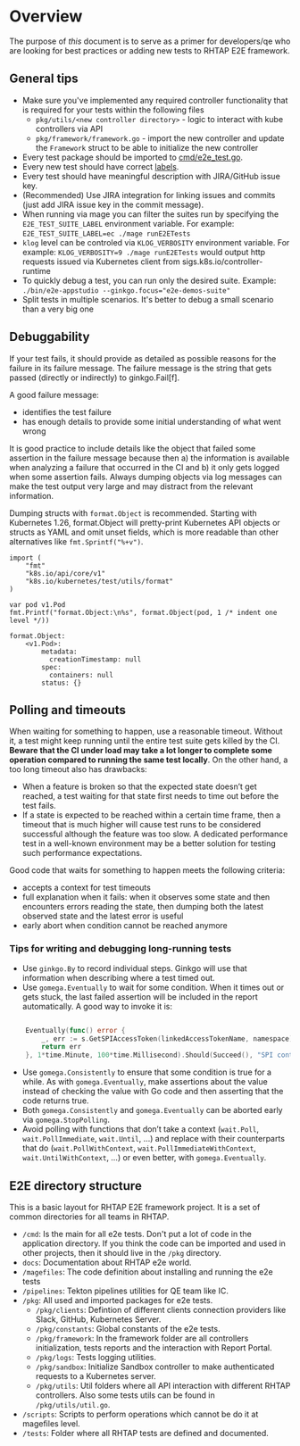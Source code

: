# Overview
The purpose of *this* document is to serve as a primer for developers/qe who are looking for best practices or adding new tests to RHTAP E2E framework.

## General tips

* Make sure you've implemented any required controller functionality that is required for your tests within the following files
   * `pkg/utils/<new controller directory>` - logic to interact with kube controllers via API
   * `pkg/framework/framework.go` - import the new controller and update the `Framework` struct to be able to initialize the new controller
* Every test package should be imported to [cmd/e2e_test.go](https://github.com/redhat-appstudio/e2e-tests/blob/main/cmd/e2e_test.go#L15).
* Every new test should have correct [labels](docs/LabelsNaming.md).
* Every test should have meaningful description with JIRA/GitHub issue key.
* (Recommended) Use JIRA integration for linking issues and commits (just add JIRA issue key in the commit message).
* When running via mage you can filter the suites run by specifying the
  `E2E_TEST_SUITE_LABEL` environment variable. For example:
  `E2E_TEST_SUITE_LABEL=ec ./mage runE2ETests`
* `klog` level can be controled via `KLOG_VERBOSITY` environment variable. For
  example: `KLOG_VERBOSITY=9 ./mage runE2ETests` would output http requests
  issued via Kubernetes client from sigs.k8s.io/controller-runtime
* To quickly debug a test, you can run only the desired suite. Example: `./bin/e2e-appstudio --ginkgo.focus="e2e-demos-suite"`
* Split tests in multiple scenarios. It's better to debug a small scenario than a very big one

## Debuggability

If your test fails, it should provide as detailed as possible reasons for the failure in its failure message. The failure message is the string that gets passed (directly or indirectly) to ginkgo.Fail[f].

A good failure message:
* identifies the test failure
* has enough details to provide some initial understanding of what went wrong

It is good practice to include details like the object that failed some assertion in the failure message because then a) the information is available when analyzing a failure that occurred in the CI and b) it only gets logged when some assertion fails. Always dumping objects via log messages can make the test output very large and may distract from the relevant information.

Dumping structs with `format.Object` is recommended. Starting with Kubernetes 1.26, format.Object will pretty-print Kubernetes API objects or structs as YAML and omit unset fields, which is more readable than other alternatives like `fmt.Sprintf("%+v")`.

```golang
import (
    "fmt"
    "k8s.io/api/core/v1"
    "k8s.io/kubernetes/test/utils/format"
)

var pod v1.Pod
fmt.Printf("format.Object:\n%s", format.Object(pod, 1 /* indent one level */))

format.Object:
    <v1.Pod>:
        metadata:
          creationTimestamp: null
        spec:
          containers: null
        status: {}
```
## Polling and timeouts

When waiting for something to happen, use a reasonable timeout. Without it, a test might keep running until the entire test suite gets killed by the CI. **Beware that the CI under load may take a lot longer to complete some operation compared to running the same test locally**. On the other hand, a too long timeout also has drawbacks:

* When a feature is broken so that the expected state doesn’t get reached, a test waiting for that state first needs to time out before the test fails.
* If a state is expected to be reached within a certain time frame, then a timeout that is much higher will cause test runs to be considered successful although the feature was too slow. A dedicated performance test in a well-known environment may be a better solution for testing such performance expectations.

Good code that waits for something to happen meets the following criteria:
* accepts a context for test timeouts
* full explanation when it fails: when it observes some state and then encounters errors reading the state, then dumping both the latest observed state and the latest error is useful
* early abort when condition cannot be reached anymore

### Tips for writing and debugging long-running tests

* Use `ginkgo.By` to record individual steps. Ginkgo will use that information when describing where a test timed out.
* Use `gomega.Eventually` to wait for some condition. When it times out or gets stuck, the last failed assertion will be included in the report automatically. A good way to invoke it is:
```go

	Eventually(func() error {
		_, err := s.GetSPIAccessToken(linkedAccessTokenName, namespace)
		return err
	}, 1*time.Minute, 100*time.Millisecond).Should(Succeed(), "SPI controller didn't create the SPIAccessToken")
```
* Use `gomega.Consistently` to ensure that some condition is true for a while. As with `gomega.Eventually`, make assertions about the value instead of checking the value with Go code and then asserting that the code returns true.
* Both `gomega.Consistently` and `gomega.Eventually` can be aborted early via `gomega.StopPolling`.
* Avoid polling with functions that don’t take a context (`wait.Poll`, `wait.PollImmediate`, `wait.Until`, …) and replace with their counterparts that do (`wait.PollWithContext`, `wait.PollImmediateWithContext`, `wait.UntilWithContext`, …) or even better, with `gomega.Eventually`.

## E2E directory structure

This is a basic layout for RHTAP E2E framework project. It is a set of common directories for all teams in RHTAP.

* `/cmd`: Is the main for all e2e tests. Don't put a lot of code in the application directory. If you think the code can be imported and used in other projects, then it should live in the `/pkg` directory.
* `docs`: Documentation about RHTAP e2e world.
* `/magefiles`: The code definition about installing and running the e2e tests
* `/pipelines`: Tekton pipelines utilities for QE team like IC.
* `/pkg`: All used and imported packages for e2e tests.
  * `/pkg/clients`: Defintion of different clients connection providers like Slack, GitHub, Kubernetes Server.
  * `/pkg/constants`: Global constants of the e2e tests.
  * `/pkg/framework`: In the framework folder are all controllers initialization, tests reports and the interaction with Report Portal.
  * `/pkg/logs`: Tests logging utilities.
  * `/pkg/sandbox`: Initialize Sandbox controller to make authenticated requests to a Kubernetes server.
  * `/pkg/utils`: Util folders where all API interaction with different RHTAP controllers. Also some tests utils can be found in `/pkg/utils/util.go`.
* `/scripts`: Scripts to perform operations which cannot be do it at magefiles level.
* `/tests`: Folder where all RHTAP tests are defined and documented.
